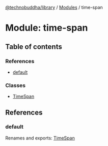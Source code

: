 [@technobuddha/library](../..) / [Modules](../Modules.md) / time-span

# Module: time-span

## Table of contents

### References

- [default](time_span.md#default)

### Classes

- [TimeSpan](../classes/time_span.timespan.md)

## References

### default

Renames and exports: [TimeSpan](../classes/time_span.timespan.md)
